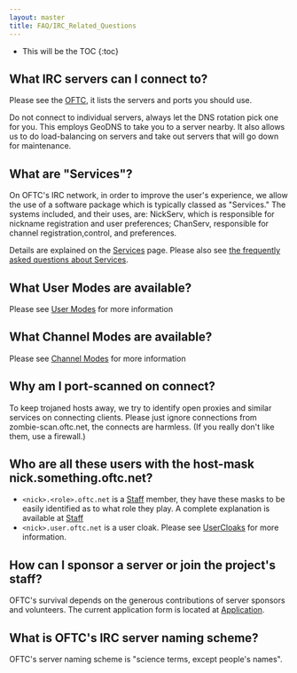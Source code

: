 ```yaml
---
layout: master
title: FAQ/IRC_Related_Questions
---
```

* This will be the TOC
{:toc}

## What IRC servers can I connect to? ##

Please see the [OFTC](/), it lists the servers and ports you should use.

Do not connect to individual servers, always let the DNS rotation pick one for
you. This employs GeoDNS to take you to a server nearby. It also allows us to do
load-balancing on servers and take out servers that will go down for
maintenance.

## What are "Services"? ##

On OFTC's IRC network, in order to improve the user's experience, we allow the
use of a software package which is typically classed as "Services." The systems
included, and their uses, are: NickServ, which is responsible for nickname
registration and user preferences; ChanServ, responsible for channel
registration,control, and preferences.

Details are explained on the [Services](/Services) page. Please also see [the
frequently asked questions about Services](../Services).

## What User Modes are available? ##

Please see [User Modes](/UserModes) for more information

## What Channel Modes are available? ##

Please see [Channel Modes](/ChannelModes) for more information

## Why am I port-scanned on connect? ##

To keep trojaned hosts away, we try to identify open proxies and similar
services on connecting clients. Please just ignore connections from
zombie-scan.oftc.net, the connects are harmless. (If you really don't like them,
use a firewall.)

## Who are all these users with the host-mask nick.something.oftc.net? ##

 * `<nick>.<role>.oftc.net` is a [Staff](/staff) member, they have these masks
to be easily identified as to what role they play. A complete explanation is
available at [Staff](/staff)
 * `<nick>.user.oftc.net` is a user cloak. Please see
[UserCloaks](/UserCloaks) for more information.

## How can I sponsor a server or join the project's staff? ##

OFTC's survival depends on the generous contributions of server sponsors and
volunteers. The current application form is located at
[Application](/Application).

## What is OFTC's IRC server naming scheme? ##

OFTC's server naming scheme is "science terms, except people's names".

